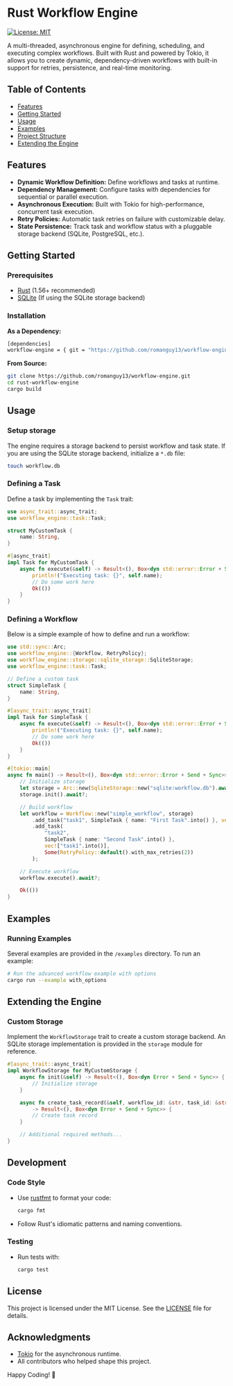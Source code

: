 # Rust Workflow Engine

[![License: MIT](https://img.shields.io/badge/License-MIT-yellow.svg)](LICENSE)

A multi-threaded, asynchronous engine for defining, scheduling, and executing complex workflows. Built with Rust and powered by Tokio, it allows you to create dynamic, dependency-driven workflows with built-in support for retries, persistence, and real-time monitoring.

## Table of Contents

- [Features](#features)
- [Getting Started](#getting-started)
- [Usage](#usage)
- [Examples](#examples)
- [Project Structure](#project-structure)
- [Extending the Engine](#extending-the-engine)

## Features

- **Dynamic Workflow Definition:** Define workflows and tasks at runtime.
- **Dependency Management:** Configure tasks with dependencies for sequential or parallel execution.
- **Asynchronous Execution:** Built with Tokio for high-performance, concurrent task execution.
- **Retry Policies:** Automatic task retries on failure with customizable delay.
- **State Persistence:** Track task and workflow status with a pluggable storage backend (SQLite, PostgreSQL, etc.).

## Getting Started

### Prerequisites

- [Rust](https://www.rust-lang.org/tools/install) (1.56+ recommended)
- [SQLite](https://www.sqlite.org/index.html) (If using the SQLite storage backend)

### Installation

**As a Dependency:**

```sh
[dependencies]
workflow-engine = { git = "https://github.com/romanguy13/workflow-engine" }
```

**From Source:**

```sh
git clone https://github.com/romanguy13/workflow-engine.git
cd rust-workflow-engine
cargo build
```

## Usage

### Setup storage

The engine requires a storage backend to persist workflow and task state. If you are using the SQLite storage backend, initialize a `*.db` file:

```sh
touch workflow.db
```

### Defining a Task

Define a task by implementing the `Task` trait:

```rust
use async_trait::async_trait;
use workflow_engine::task::Task;

struct MyCustomTask {
    name: String,
}

#[async_trait]
impl Task for MyCustomTask {
    async fn execute(&self) -> Result<(), Box<dyn std::error::Error + Send + Sync>> {
        println!("Executing task: {}", self.name);
        // Do some work here
        Ok(())
    }
}
```

### Defining a Workflow

Below is a simple example of how to define and run a workflow:

```rust
use std::sync::Arc;
use workflow_engine::{Workflow, RetryPolicy};
use workflow_engine::storage::sqlite_storage::SqliteStorage;
use workflow_engine::task::Task;

// Define a custom task
struct SimpleTask {
    name: String,
}

#[async_trait::async_trait]
impl Task for SimpleTask {
    async fn execute(&self) -> Result<(), Box<dyn std::error::Error + Send + Sync>> {
        println!("Executing task: {}", self.name);
        // Do some work here
        Ok(())
    }
}

#[tokio::main]
async fn main() -> Result<(), Box<dyn std::error::Error + Send + Sync>> {
    // Initialize storage
    let storage = Arc::new(SqliteStorage::new("sqlite:workflow.db").await?);
    storage.init().await?;

    // Build workflow
    let workflow = Workflow::new("simple_workflow", storage)
        .add_task("task1", SimpleTask { name: "First Task".into() }, vec![], None)
        .add_task(
            "task2",
            SimpleTask { name: "Second Task".into() },
            vec!["task1".into()],
            Some(RetryPolicy::default().with_max_retries(2))
        );

    // Execute workflow
    workflow.execute().await?;

    Ok(())
}
```

## Examples

### Running Examples

Several examples are provided in the `/examples` directory. To run an example:

```sh
# Run the advanced workflow example with options
cargo run --example with_options
```

## Extending the Engine

### Custom Storage

Implement the `WorkflowStorage` trait to create a custom storage backend. An SQLite storage implementation is provided in the `storage` module for reference.

```rust
#[async_trait::async_trait]
impl WorkflowStorage for MyCustomStorage {
    async fn init(&self) -> Result<(), Box<dyn Error + Send + Sync>> {
        // Initialize storage
    }

    async fn create_task_record(&self, workflow_id: &str, task_id: &str)
        -> Result<(), Box<dyn Error + Send + Sync>> {
        // Create task record
    }

    // Additional required methods...
}
```

## Development

### Code Style

- Use [rustfmt](https://github.com/rust-lang/rustfmt) to format your code:

  ```sh
  cargo fmt
  ```

- Follow Rust's idiomatic patterns and naming conventions.

### Testing

- Run tests with:

  ```sh
  cargo test
  ```

## License

This project is licensed under the MIT License. See the [LICENSE](LICENSE) file for details.

## Acknowledgments

- [Tokio](https://tokio.rs/) for the asynchronous runtime.
- All contributors who helped shape this project.

Happy Coding! 🚀
